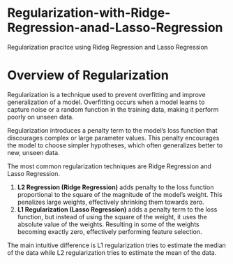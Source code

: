 # Regularization-with-Ridge-Regression-anad-Lasso-Regression
Regularization pracitce using Rideg Regression and Lasso Regression

# Overview of Regularization

Regularization is a technique used to prevent overfitting and improve generalization of a model. Overfitting occurs when a model learns to capture noise or a random function in the training data, making it perform poorly on unseen data.

Regularization introduces a penalty term to the model’s loss function that discourages complex or large parameter values. This penalty encourages the model to choose simpler hypotheses, which often generalizes better to new, unseen data.

The most common regularization techniques are Ridge Regression and Lasso Regression.

1. **L2 Regression (Ridge Regression)** adds penalty to the loss function proportional to the square of the magnitude of the model’s weight. This penalizes large weights, effectively shrinking them towards zero. 
2. **L1 Regularization (Lasso Regression)** adds a penalty term to the loss function, but instead of using the square of the weight, it uses the absolute value of the weights. Resulting in some of the weights becoming exactly zero, effectively performing feature selection.

The main intuitive difference is L1 regularization tries to estimate the median of the data while L2 regularization tries to estimate the mean of the data. 
